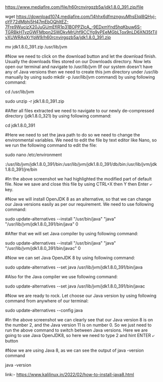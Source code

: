 https://www.mediafire.com/file/h60rcnvirgqzb5a/jdk1.8.0_391.zip/file

wget https://download1074.mediafire.com/14hhx6dfmzngyuMhsEIql8QHyj-oYF72dMbhi5H47mEbOQhItEZ-7Fre9WucjzX20JuGUmEflR1p31BOPPZIcA_-9EDxmYnd5hqKbuw6S-TGRBkHTvzGWFMbpn2SWDkvMrUhf9CCYg9vPEeMGbLTox9nLD6XN35tTiIvXUWRAqXrYpW9/h60rcnvirgqzb5a/jdk1.8.0_391.zip

mv jdk1.8.0_391.zip /usr/lib/jvm

#Now we need to click on the download button and let the download finish. Usually the downloads files stored on our Downloads directory. Now lets open our terminal and navigate to /usr/lib/jvm (If our system doesn't have any of Java versions then we need to create this jvm directory under /usr/lib manually by using sudo mkdir -p /usr/lib/jvm command) by using following command:

cd /usr/lib/jvm

sudo unzip -r jdk1.8.0_391.zip

#After all files extracted we need to navigate to our newly de-compressed directory (jdk1.8.0_321) by using following command:

cd jdk1.8.0_391

#Here we need to set the java path to do so we need to change the environmental variables. We need to edit the file by text editor like Nano, so we run the following command to edit the file:

sudo nano /etc/environment

:/usr/lib/jvm/jdk1.8.0_391/bin:/usr/lib/jvm/jdk1.8.0_391/db/bin:/usr/lib/jvm/jdk1.8.0_391/jre/bin

#In the above screenshot we had highlighted the modified part of default file. Now we save and close this file by using CTRL+X then Y then Enter ⤶ key.

#Now we will install OpenJDK 8 as an alternative, so that we can change our Java versions easily as per our requirement. We need to use following command:

sudo update-alternatives --install  "/usr/bin/java" "java" "/usr/lib/jvm/jdk1.8.0_391/bin/java" 0

#After that we will set Java compiler by using following command:

sudo update-alternatives --install  "/usr/bin/java" "java" "/usr/lib/jvm/jdk1.8.0_391/bin/javac" 0

#Now we can set Java OpenJDK 8 by using following command:

sudo update-alternatives --set java /usr/lib/jvm/jdk1.8.0_391/bin/java

#Also for the Java compiler we use following command:

sudo update-alternatives --set java /usr/lib/jvm/jdk1.8.0_391/bin/javac

#Now we are ready to rock. Let choose our Java version by using following command from anywhere of our terminal:

sudo update-alternatives --config java

#In the above screenshot we can clearly see that our Java version 8 is on the number 2, and the Java version 11 is on number 0. So we just need to run the above command to switch between Java versions. Here we are going to use Java OpenJDK8, so here we need to type 2 and hint ENTER ⤶ button

#Now we are using Java 8, as we can see the output of java -version command

java -version

link:- https://www.kalilinux.in/2022/02/how-to-install-java8.html
